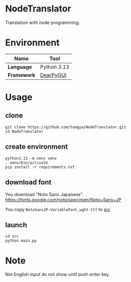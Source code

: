 # NodeTranslator
Translation with node programming.

# Environment
| Name          | Tool                                                |
| ------------- | --------------------------------------------------- |
| **Language**  | Python 3.13                                         |
| **Framework** | [DearPyGUI](https://github.com/hoffstadt/DearPyGui) |

# Usage
## clone
```
git clone https://github.com/taogya/NodeTranslator.git
cd NodeTranslator
```

## create environment
```
python3.13 -m venv venv
. venv/bin/activate
pip install -r requirements.txt
```

## download font
You download "Noto Sans Japanese".
https://fonts.google.com/noto/specimen/Noto+Sans+JP

You copy `NotoSansJP-VariableFont_wght.ttf` to [src](/src)

## launch
```
cd src
python main.py
```



# Note
Not English input do not show until push enter key.
